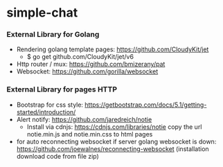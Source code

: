 # simple-chat

### External Library for Golang
- Rendering golang template pages: https://github.com/CloudyKit/jet
  - $ go get github.com/CloudyKit/jet/v6
- Http router / mux: https://github.com/bmizerany/pat
- Websocket: https://github.com/gorilla/websocket

### External Library for pages HTTP
- Bootstrap for css style: https://getbootstrap.com/docs/5.1/getting-started/introduction/
- Alert notify: https://github.com/jaredreich/notie
  - Install via cdnjs: https://cdnjs.com/libraries/notie
  copy the url notie.min.js and notie.min.css to html pages
- for auto reconnecting websocket if server golang websocket is down: https://github.com/joewalnes/reconnecting-websocket
  (installation download code from file zip)